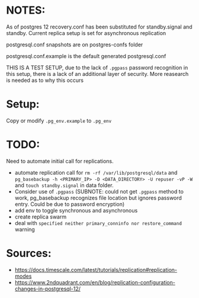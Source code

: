 # NOTES:

As of postgres 12 recovery.conf has been substituted for standby.signal and standby.
Current replica setup is set for asynchronous replication

postgresql.conf snapshots are on postgres-confs folder

postgresql.conf.example is the default generated  postgresql.conf

THIS IS A TEST SETUP, due to the lack of `.pgpass` password recognition in this setup, there is a lack of an additional layer of security. More reasearch is needed as to why this occurs

# Setup:
Copy or modify `.pg_env.example` to `.pg_env`

# TODO:

Need to automate initial call for replications.

- automate replication call for `rm -rf /var/lib/postgresql/data` and `pg_basebackup -h <PRIMARY_IP> -D <DATA_DIRECTORY> -U repuser -vP -W` and `touch standby.signal` in data folder.
- Consider use of `.pgpass` (SUBNOTE: could not get `.pgpass` method to work, pg_basebackup recognizes file location but ignores password entry. Could be due to password encryption)
- add env to toggle synchronous and asynchronous
- create replica swarm
- deal with `specified neither primary_conninfo nor restore_command` warning

# Sources:

- https://docs.timescale.com/latest/tutorials/replication#replication-modes
- https://www.2ndquadrant.com/en/blog/replication-configuration-changes-in-postgresql-12/